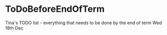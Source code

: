 # ToDoBeforeEndOfTerm
Tina's TODO list - everything that needs to be done by the end of term Wed 18th Dec
